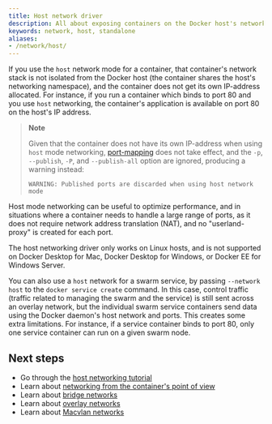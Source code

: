 ```yaml
---
title: Host network driver
description: All about exposing containers on the Docker host's network
keywords: network, host, standalone
aliases:
- /network/host/
---
```


If you use the `host` network mode for a container, that container's network
stack is not isolated from the Docker host (the container shares the host's
networking namespace), and the container does not get its own IP-address allocated.
For instance, if you run a container which binds to port 80 and you use `host`
networking, the container's application is available on port 80 on the host's IP
address.

> **Note**
>
> Given that the container does not have its own IP-address when using
> `host` mode networking, [port-mapping](overlay.md#publish-ports) does not
> take effect, and the `-p`, `--publish`, `-P`, and `--publish-all` option are
> ignored, producing a warning instead:
>
> ```console
> WARNING: Published ports are discarded when using host network mode
> ```

Host mode networking can be useful to optimize performance, and in situations where
a container needs to handle a large range of ports, as it does not require network
address translation (NAT), and no "userland-proxy" is created for each port.

The host networking driver only works on Linux hosts, and is not supported on
Docker Desktop for Mac, Docker Desktop for Windows, or Docker EE for Windows Server.

You can also use a `host` network for a swarm service, by passing `--network host`
to the `docker service create` command. In this case, control traffic (traffic
related to managing the swarm and the service) is still sent across an overlay
network, but the individual swarm service containers send data using the Docker
daemon's host network and ports. This creates some extra limitations. For instance,
if a service container binds to port 80, only one service container can run on a
given swarm node.

## Next steps

- Go through the [host networking tutorial](../network-tutorial-host.md)
- Learn about [networking from the container's point of view](../_index.md)
- Learn about [bridge networks](bridge.md)
- Learn about [overlay networks](overlay.md)
- Learn about [Macvlan networks](macvlan.md)